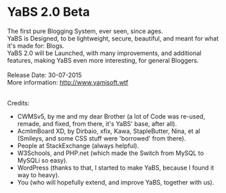 YaBS 2.0 Beta
=====

The first pure Blogging System, ever seen, since ages.<br />
YaBS is Designed, to be lightweight, secure, beautiful, and meant for what it's made for: Blogs.<br />
YaBS 2.0 will be Launched, with many improvements, and additional features, making YaBS even more interesting, for general Bloggers.<br /><br />
Release Date: 30-07-2015<br />
More information: http://www.yamisoft.wtf<br /><br />

Credits:<br />
- CWMSv5, by me and my dear Brother (a lot of Code was re-used, remade, and fixed, from there, it's YaBS' base, after all).
- AcmlmBoard XD, by Dirbaio, xfix, Kawa, StapleButter, Nina, et al (Smileys, and some CSS stuff were 'borrowed' from there).
- People at StackExchange (always helpful).
- W3Schools, and PHP.net (which made the Switch from MySQL to MySQLi so easy).
- WordPress (thanks to that, I started to make YaBS, because I found it way to heavy).
- You (who will hopefully extend, and improve YaBS, together with us).

